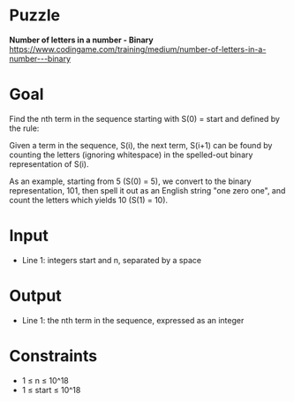 # Puzzle
**Number of letters in a number - Binary** https://www.codingame.com/training/medium/number-of-letters-in-a-number---binary

# Goal
Find the nth term in the sequence starting with S(0) = start and defined by the rule:

Given a term in the sequence, S(i), the next term, S(i+1) can be found by counting the letters (ignoring whitespace) in the spelled-out binary representation of S(i).

As an example, starting from 5 (S(0) = 5), we convert to the binary representation, 101, then spell it out as an English string "one zero one", and count the letters which yields 10 (S(1) = 10).

# Input
* Line 1: integers start and n, separated by a space

# Output
* Line 1: the nth term in the sequence, expressed as an integer

# Constraints
* 1 ≤ n ≤ 10^18
* 1 ≤ start ≤ 10^18
